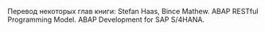Перевод некоторых глав книги:
Stefan Haas, Bince Mathew.
ABAP RESTful Programming Model.
ABAP Development for SAP S/4HANA.
